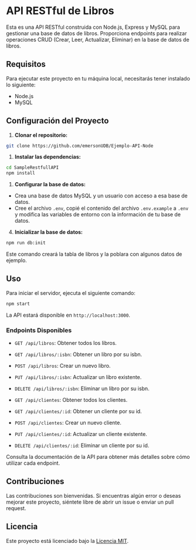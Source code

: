 # API RESTful de Libros

Esta es una API RESTful construida con Node.js, Express y MySQL para gestionar una base de datos de libros. Proporciona endpoints para realizar operaciones CRUD (Crear, Leer, Actualizar, Eliminar) en la base de datos de libros.

## Requisitos

Para ejecutar este proyecto en tu máquina local, necesitarás tener instalado lo siguiente:

- Node.js
- MySQL

## Configuración del Proyecto

1. **Clonar el repositorio:**

```bash
git clone https://github.com/emersonUDB/Ejemplo-API-Node
```



1. **Instalar las dependencias:**

```bash
cd SampleRestfullAPI
npm install
```


1. **Configurar la base de datos:**

- Crea una base de datos MySQL y un usuario con acceso a esa base de datos.
- Cree el archivo `.env`, copié el contenido del archivo `.env.example` a `.env` y modifica las variables de entorno con la información de tu base de datos.

4. **Inicializar la base de datos:**

```bash
npm run db:init
```

Este comando creará la tabla de libros y la poblara con algunos datos de ejemplo.

## Uso

Para iniciar el servidor, ejecuta el siguiente comando:

```bash
npm start
```

La API estará disponible en `http://localhost:3000`.

### Endpoints Disponibles

- `GET /api/libros`: Obtener todos los libros.
- `GET /api/libros/:isbn`: Obtener un libro por su isbn.
- `POST /api/libros`: Crear un nuevo libro.
- `PUT /api/libros/:isbn`: Actualizar un libro existente.
- `DELETE /api/libros/:isbn`: Eliminar un libro por su isbn.

- `GET /api/clientes`: Obtener todos los clientes.
- `GET /api/clientes/:id`: Obtener un cliente por su id.
- `POST /api/clientes`: Crear un nuevo cliente.
- `PUT /api/clientes/:id`: Actualizar un cliente existente.
- `DELETE /api/clientes/:id`: Eliminar un cliente por su id.
  
Consulta la documentación de la API para obtener más detalles sobre cómo utilizar cada endpoint.

## Contribuciones

Las contribuciones son bienvenidas. Si encuentras algún error o deseas mejorar este proyecto, siéntete libre de abrir un issue o enviar un pull request.

## Licencia

Este proyecto está licenciado bajo la [Licencia MIT](LICENSE).